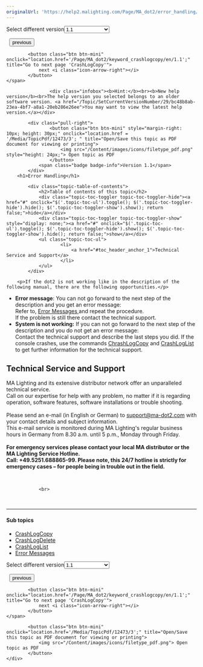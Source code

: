 ```yaml
---
originalUrl: 'https://help2.malighting.com/Page/MA_dot2/error_handling/en/1.1'
---
```


<div class="topic-navigation">

<div class="pull-right">
	<span class="pull-left">


<div class="pull-left">
<form action="/Topic/SetCurrentVersionNumber" class="form-inline" id="frmTagSelector" method="post">	<span class="form-mini">
		<div class="input-prepend"><span class="add-on">Select different version</span><select autocomplete="off" id="versionNumberId" name="versionNumberId" onchange="$(this).closest('#frmTagSelector').submit();" style="width: 120px;"><option value="">- latest -</option>
<option selected="selected" value="3">1.1</option>
<option value="7">1.2</option>
<option value="12">1.3</option>
<option value="16">1.5</option>
<option value="29">1.9</option>
</select></div>
		<input data-val="true" data-val-number="The field Int32 must be a number." data-val-required="The Int32 field is required." id="ProductId" name="ProductId" type="hidden" value="7">
		<input id="CurrentGuid" name="CurrentGuid" type="hidden" value="bc48b8ab-23ea-4bf7-a8a1-20eb286e26ee">
	</span>
</form></div>&nbsp;	</span>
	<span class="pull-right" style="white-space: nowrap;">
			<button class="btn btn-mini" onclick="location.href='/Page/MA_dot2/inline_releasenotes/en/1.1'; " title="Go to previous page 'Release Notes'">
				<i class="icon-arrow-left"></i> previous
			</button>

			<button class="btn btn-mini" onclick="location.href='/Page/MA_dot2/keyword_crashlogcopy/en/1.1';" title="Go to next page 'CrashLogCopy'">
				next <i class="icon-arrow-right"></i> 
			</button>
	</span>
</div>
<div class="clear-fix" style="margin-bottom: 10px"></div>
</div>

					<div class="infobox"><b>Hint:</b><br><b>New help version</b><br>The help version you selected belongs to an older software version. <a href="/Topic/SetCurrentVersionNumber/29/bc48b8ab-23ea-4bf7-a8a1-20eb286e26ee">You may want to view the latest help version.</a></div>

			<div class="pull-right">
					<button class="btn btn-mini" style="margin-right: 10px; height: 30px;" onclick="location.href = '/Media/TopicPdf/12473/3'; " title="Open/Save this topic as PDF document for viewing or printing">
						<img src="/Content/images/icons/filetype_pdf.png" style="height: 24px;"> Open topic as PDF
					</button>
				<span class="badge badge-info">Version 1.1</span>
			</div>
		<h1>Error Handling</h1>

			<div class="topic-table-of-contents">
				<h2>Table of contents of this topic</h2>
				<div class="topic-toc-toggler topic-toc-toggler-hide"><a href="#" onclick="$('.topic-toc-ul').toggle(); $('.topic-toc-toggler-hide').hide(); $('.topic-toc-toggler-show').show(); return false;">hide</a></div>
				<div class="topic-toc-toggler topic-toc-toggler-show" style="display: none;"><a href="#" onclick="$('.topic-toc-ul').toggle(); $('.topic-toc-toggler-hide').show(); $('.topic-toc-toggler-show').hide(); return false;">show</a></div>
				<ul class="topic-toc-ul">
						<li>
							<a href="#toc_header_anchor_1">Technical Service and Support</a>
						</li>
				</ul>
			</div>

		<p>If the dot2 is not working like in the description of the following manual, there are the following opportunities.</p>

<ul>
	<li><strong>Error message</strong>: You can not go forward to the next step of the description and you get an error message:<br>
	Refer to, <a href="/Topic/d943a6aa-e44c-412a-abd5-cee3d1b625be">Error Messages </a>and repeat the procedure.<br>
	If the problem is still there contact the technical support.</li>
	<li><strong>System is not working:</strong> If you can not go forward to the next step of the description and you do not get an error message:<br>
	Contact the technical support and describe the last steps you did. If the console crashes, use the commands <a href="/Topic/0e53550f-3af2-4b74-aae0-2eb1c6b757a5">ChrashLogCopy</a> and <a href="/Topic/0a474440-6fdb-41aa-8d0a-cb9047102333">CrashLogList</a> to get further information for the technical support.</li>
</ul>

<a name="toc_header_anchor_1" id="toc_header_anchor_1" class="topic-toc-item"></a><h2>Technical Service and Support</h2>

<p>MA Lighting and its extensive distributor network offer an unparalleled technical service.<br>
Call on our expertise for help with any problem, no matter if it is regarding operation, software features, software installations or trouble shooting.<br>
<br>
Please send an e-mail (in English or German) to&nbsp;<a href="mailto:support@ma-dot2.com">support@ma-dot2.com</a> with your contact details and subject information.<br>
This e-mail service is monitored during MA Lighting's regular business hours in Germany from 8.30 a.m. until 5 p.m., Monday through Friday.<br>
<br>
<strong>For emergency services please contact your local MA distributor or the MA Lighting Service Hotline.<br>
Call: +49.5251.688865-99. Please note, this 24/7 hotline is strictly for emergency cases – for people being in trouble out in the field.</strong></p>

<p>&nbsp;</p>


				<br>
<div class="topic-navigation">
	<br>
	<hr>
	<h4>Sub topics</h4>
	<ul>
				<li><a href="/Page/MA_dot2/keyword_crashlogcopy/en/1.1">CrashLogCopy</a></li>
				<li><a href="/Page/MA_dot2/keyword_crashlogdelete/en/1.1">CrashLogDelete</a></li>
				<li><a href="/Page/MA_dot2/keyword_crashloglist/en/1.1">CrashLogList</a></li>
				<li><a href="/Page/MA_dot2/Error_Messages/en/1.1">Error Messages</a></li>
	</ul>

<div class="pull-right">
	<span class="pull-left">


<div class="pull-left">
<form action="/Topic/SetCurrentVersionNumber" class="form-inline" id="frmTagSelector" method="post">	<span class="form-mini">
		<div class="input-prepend"><span class="add-on">Select different version</span><select autocomplete="off" id="versionNumberId" name="versionNumberId" onchange="$(this).closest('#frmTagSelector').submit();" style="width: 120px;"><option value="">- latest -</option>
<option selected="selected" value="3">1.1</option>
<option value="7">1.2</option>
<option value="12">1.3</option>
<option value="16">1.5</option>
<option value="29">1.9</option>
</select></div>
		<input data-val="true" data-val-number="The field Int32 must be a number." data-val-required="The Int32 field is required." id="ProductId" name="ProductId" type="hidden" value="7">
		<input id="CurrentGuid" name="CurrentGuid" type="hidden" value="bc48b8ab-23ea-4bf7-a8a1-20eb286e26ee">
	</span>
</form></div>&nbsp;	</span>
	<span class="pull-right" style="white-space: nowrap;">
			<button class="btn btn-mini" onclick="location.href='/Page/MA_dot2/inline_releasenotes/en/1.1'; " title="Go to previous page 'Release Notes'">
				<i class="icon-arrow-left"></i> previous
			</button>

			<button class="btn btn-mini" onclick="location.href='/Page/MA_dot2/keyword_crashlogcopy/en/1.1';" title="Go to next page 'CrashLogCopy'">
				next <i class="icon-arrow-right"></i> 
			</button>
	</span>
</div>
	<div class="clear-fix"></div>
	<div class="pull-right">
	
			<button class="btn btn-mini" onclick="location.href='/Media/TopicPdf/12473/3';" title="Open/Save this topic as PDF document for viewing or printing">
				<img src="/Content/images/icons/filetype_pdf.png"> Open topic as PDF
			</button>
	</div>
<div class="clear-fix" style="margin-bottom: 10px"></div>
</div>

	
